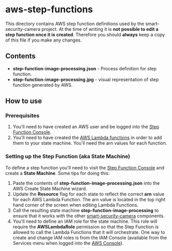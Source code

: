 
# aws-step-functions

This directory contains AWS step function definitions used by the smart-security-camera project.  At the time of writing it is **not possible to edit a step function once it is created**.  Therefore you should **always** keep a copy of this file if you make any changes.

## Contents

* **step-function-image-processing.json** - Process definition for step function.
* **step-function-image-processing.jpg** - visual representation of step function generated by AWS.

## How to use

### Prerequisites

1. You'll need to have created an AWS user and be logged into the [Step Function Console](https://aws.amazon.com/step-functions/).
2. You'll need to have created the [AWS Lambda functions](https://github.com/markwest1972/smart-security-camera/tree/master/aws-lambda-functions) in order to add them to your state machine.  You'll need the arn values for each function.

### Setting up the Step Function (aka State Machine)

To define a step function you'll need to visit the [Step Function Console](https://aws.amazon.com/step-functions/) and create a **State Machine**. Some tips for doing this:

1. Paste the contents of **step-function-image-processing.json** into the AWS Create State Machine wizard.
2. Update the **Resource** flag for each state to reflect the correct **arn** value for each AWS Lambda Function.  The arn value is located in the top right hand corner of the screen when editing Lambda Functions.
3. Call the resulting state machine **step-function-image-processing** to ensure that it works with the other [smart-security-camera](https://github.com/markwest1972/smart-security-camera) components.
4. You'll need to define an IAM role for the state machine.  This role will require the **AWSLambdaRole** permission so that the Step Function is allowed to call the Lambda Functions that it will orchestrate.  One way to create and change IAM roles is from the IAM Console (available from the Services menu when logged into the [AWS Console](https://aws.amazon.com/console/)).
